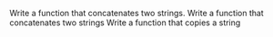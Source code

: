 Write a function that concatenates two strings.
Write a function that concatenates two strings
Write a function that copies a string
